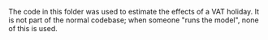 The code in this folder was used to estimate the effects of a VAT holiday.
It is not part of the normal codebase;
when someone "runs the model", none of this is used.

